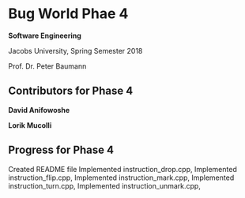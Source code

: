 # Bug World Phae 4

**Software Engineering**

Jacobs University, Spring Semester 2018

Prof. Dr. Peter Baumann

## Contributors for Phase 4


**David Anifowoshe**

**Lorik Mucolli**

## Progress for Phase 4

Created README file
Implemented instruction_drop.cpp,
Implemented instruction_flip.cpp,
Implemented instruction_mark.cpp,
Implemented instruction_turn.cpp,
Implemented instruction_unmark.cpp, 
